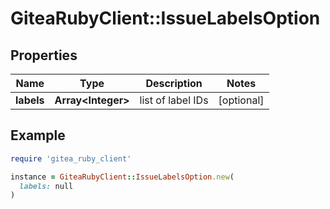# GiteaRubyClient::IssueLabelsOption

## Properties

| Name | Type | Description | Notes |
| ---- | ---- | ----------- | ----- |
| **labels** | **Array&lt;Integer&gt;** | list of label IDs | [optional] |

## Example

```ruby
require 'gitea_ruby_client'

instance = GiteaRubyClient::IssueLabelsOption.new(
  labels: null
)
```


